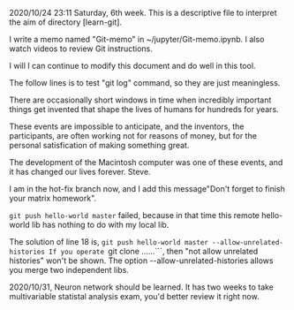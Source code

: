 2020/10/24 23:11 Saturday, 6th week.
This is a descriptive file to interpret the aim of directory [learn-git].

I write a memo named "Git-memo" in ~/jupyter/Git-memo.ipynb. I also watch videos to review Git instructions.

I will I can continue to modify this document and do well in this tool.

The follow lines is to test "git log" command, so they are just meaningless.

There are occasionally short windows in time when incredibly important things get invented that shape the lives of humans for hundreds for years.

These events are impossible to anticipate, and the inventors, the participants, are often working not for reasons of money, but for the personal satisfication of making something great.

The development of the Macintosh computer was one of these events, and it has changed our lives forever. Steve.

I am in the hot-fix branch now, and I add this message"Don't forget to finish your matrix homework".

```git push hello-world master``` failed, because in that time this remote hello-world lib has nothing to do with my local lib.

The solution of line 18 is, ```git push hello-world master --allow-unrelated-histories
If you operate ```git clone ......```, then "not allow unrelated histories" won't be shown. The option --allow-unrelated-histories allows you merge two independent libs.

2020/10/31, Neuron network should be learned.
It has two weeks to take multivariable statistal analysis exam, you'd better review it right now.
